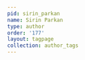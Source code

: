 ```yaml
---
pid: sirin_parkan
name: Sirin Parkan
type: author
order: '177'
layout: tagpage
collection: author_tags
---
```

